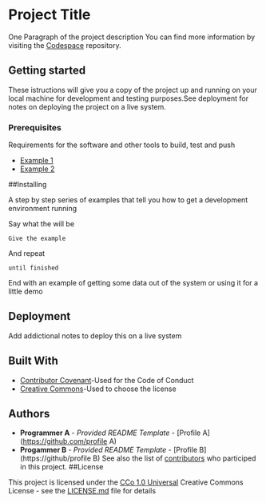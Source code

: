 # Project Title

One Paragraph of the project description
You can find more information by visiting the [Codespace](https//:wwwcodespaceacademy.com) repository.


## Getting started

These istructions will give you a copy of the project up and running on your local machine for development and testing purposes.See deployment for notes on deploying the project on a live system.

### Prerequisites

Requirements for the software and other tools to build, test and push

- [Example 1](https//:www.example.com)
- [Example 2](https//:www.example.com) 

##Installing

A step by step series of examples that tell you how to get a development environment running

Say what the will be

    Give the example

And repeat

    until finished

End with an example of getting some data out of the system or using it for a little demo

## Deployment

Add addictional notes to deploy this on a live system

## Built With

- [Contributor Covenant](https://www.contributor-covenant.org/)-Used for the Code of Conduct
- [Creative Commons](https://Creative-Commons)-Used to choose the license

## Authors

- **Programmer A** - *Provided README Template* - [Profile A](https://github.com/profile A)
- **Progammer B** - *Provided README Template* - [Profile B](https://github/profile B)
See also the list of 
[contributors](https://github.com/PurpleBooth/a-good-readme-template/contributors)
who participed in this project.
##License

This project is licensed under the [CCo 1.0 Universal](LICENSE.md)
Creative Commons License - see the [LICENSE.md](LICENSE.md) file for details
